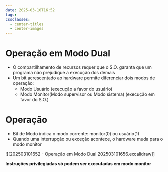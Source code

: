 ```yaml
---
date: 2025-03-10T16:52
tags: 
cssclasses:
  - center-titles
  - center-images
---
```

# Operação em Modo Dual

- O compartilhamento de recursos requer que o S.O. garanta que um programa não prejudique a execução dos demais
- Um bit acrescentado ao hardware permite diferenciar dois modos de operação:
	- Modo Usuário (execução a favor do usuário)
	- Modo Monitor(Modo supervisor ou Modo sistema) (execução em favor do S.O.)

# Operação

- Bit de Modo indica o modo corrente: monitor(0) ou usuário(1)
- Quando uma interrupção ou exceção acontece, o hardware muda para o modo monitor

![[202503101652 - Operação em Modo Dual 202503101656.excalidraw]]

**Instruções privilegiadas só podem ser executadas em modo monitor**